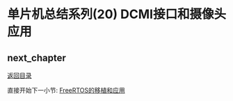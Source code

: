 # 单片机总结系列(20) DCMI接口和摄像头应用

## next_chapter

[返回目录](./../README.md)

直接开始下一小节: [FreeRTOS的移植和应用](./ch21.rtos_freertos.md)

